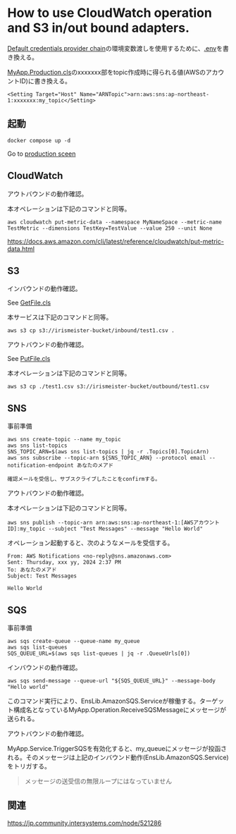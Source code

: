 # How to use CloudWatch operation and S3 in/out bound adapters.

[Default credentials provider chain](https://docs.aws.amazon.com/ja_jp/sdk-for-java/latest/developer-guide/credentials-chain.html)の環境変数渡しを使用するために、[.env](.env)を書き換える。

[MyApp.Production.cls](src/MyApp/Production.cls)のxxxxxxx部をtopic作成時に得られる値(AWSのアカウントID)に書き換える。

```
<Setting Target="Host" Name="ARNTopic">arn:aws:sns:ap-northeast-1:xxxxxxx:my_topic</Setting>
```

## 起動
```
docker compose up -d
```

Go to [production sceen](http://localhost:8080/csp/user/EnsPortal.ProductionConfig.zen?PRODUCTION=MyApp.Production&$NAMESPACE=USER)

## CloudWatch

アウトバウンドの動作確認。

本オペレーションは下記のコマンドと同等。
```
aws cloudwatch put-metric-data --namespace MyNameSpace --metric-name TestMetric --dimensions TestKey=TestValue --value 250 --unit None
```

https://docs.aws.amazon.com/cli/latest/reference/cloudwatch/put-metric-data.html

## S3 

インバウンドの動作確認。

See [GetFile.cls](src/MyApp/Service/GetFile.cls)

本サービスは下記のコマンドと同等。
```
aws s3 cp s3://irismeister-bucket/inbound/test1.csv .
```

アウトバウンドの動作確認。

See [PutFile.cls](src/MyApp/Operation/PutFile.cls)

本オペレーションは下記のコマンドと同等。
```
aws s3 cp ./test1.csv s3://irismeister-bucket/outbound/test1.csv
```

## SNS

事前準備
```
aws sns create-topic --name my_topic
aws sns list-topics 
SNS_TOPIC_ARN=$(aws sns list-topics | jq -r .Topics[0].TopicArn)
aws sns subscribe --topic-arn ${SNS_TOPIC_ARN} --protocol email --notification-endpoint あなたのメアド

確認メールを受信し、サブスクライブしたことをconfirmする。
```

アウトバウンドの動作確認。

本オペレーションは下記のコマンドと同等。
```
aws sns publish --topic-arn arn:aws:sns:ap-northeast-1:[AWSアカウントID]:my_topic --subject "Test Messages" --message "Hello World"
```

オペレーション起動すると、次のようなメールを受信する。

```
From: AWS Notifications <no-reply@sns.amazonaws.com> 
Sent: Thursday, xxx yy, 2024 2:37 PM
To: あなたのメアド
Subject: Test Messages

Hello World
```

## SQS

事前準備
```
aws sqs create-queue --queue-name my_queue
aws sqs list-queues
SQS_QUEUE_URL=$(aws sqs list-queues | jq -r .QueueUrls[0])
```

インバウンドの動作確認。

```
aws sqs send-message --queue-url "${SQS_QUEUE_URL}" --message-body "Hello world"
```
このコマンド実行により、EnsLib.AmazonSQS.Serviceが稼働する。ターゲット構成名となっているMyApp.Operation.ReceiveSQSMessageにメッセージが送られる。


アウトバウンドの動作確認。

MyApp.Service.TriggerSQSを有効化すると、my_queueにメッセージが投函される。そのメッセージは上記のインバウンド動作(EnsLib.AmazonSQS.Service)をトリガする。

> メッセージの送受信の無限ループにはなっていません

## 関連

https://jp.community.intersystems.com/node/521286
